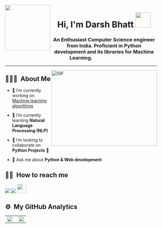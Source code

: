 <img src="https://user-images.githubusercontent.com/60286697/120386695-9a5f5c80-c346-11eb-940e-d30df16b9157.gif" width='150' align="left"/><h1 align="center">Hi, I'm Darsh Bhatt <img src="https://user-images.githubusercontent.com/60286697/120391047-1f00a980-c34c-11eb-9ee9-f8062d49d094.gif" width="50"/></h1>
<!-- <h1 align="center">Hi 👋, I'm Darsh Bhatt</h1> -->
<h3 align="center">An Enthusiast Computer Science engineer from India. Proficient in Python development and its libraries for Machine Learning.</h3> 
<hr>

<img align="right" width="350px" height="250px" alt="GIF" src="https://user-images.githubusercontent.com/60286697/120383140-1f944280-c342-11eb-8af7-2a09e228c660.gif" />

## 👨🏻‍💻 &nbsp;About Me
- 🔭 I’m currently working on [Machine learning algorithms](https://github.com/darsh-008/Machine-Learning-Algorithms) 

- 🌱 I’m currently learning **Natural Language Processing (NLP)**

- 🦾 I’m looking to collaborate on **Python Projects** 🐍

- 💬 Ask me about **Python & Web development**

## 🤝🏻 &nbsp;How to reach me 
<a href="mailto:darshwork008@gmail.com"><img src="https://img.shields.io/badge/-Gmail-181717?style=for-the-badge&logo=gmail"></a> <a href="https://www.linkedin.com/in/darsh-bhatt-n08/"><img src="https://img.shields.io/badge/LinkedIn-0077B5?style=for-the-badge&logo=linkedin&logoColor=white"></a>
<a href="https://www.kaggle.com/darshbhatt"><img src="https://cdn3.iconfinder.com/data/icons/logos-and-brands-adobe/512/189_Kaggle-512.png" width="30" ></a>
<br>
## ⚙️ &nbsp;My GitHub Analytics
<table>
  <tr>
    <td>
      <img src="https://github-readme-stats.vercel.app/api?username=darsh-008&show_icons=true&theme=tokyonight&card_width=350)](https://github.com/anuraghazra/github-readme-stats" align='left'</td>
    <td>
      <img src="https://github-readme-stats.vercel.app/api/top-langs/?username=darsh-008&layout=default&theme=tokyonight&hide=html&card_width=400&border_radius=0 )](https://github.com/anuraghazra/github-readme-stats" align='right'/></td>
  </tr>
</table>


<!-- <table class="tg">
<thead>
  <tr>
    <th class="tg-0lax">LinkedIN</th>
    <th class="tg-0lax"><a href="https://www.linkedin.com/in/darsh-bhatt-n08/"><img src="https://img.shields.io/badge/LinkedIn-0077B5?style=for-the-badge&logo=linkedin&logoColor=white"></a></th>
  </tr>
</thead>
</table> -->

